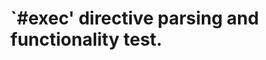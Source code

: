 `#exec' directive parsing and functionality test.
==================================================

